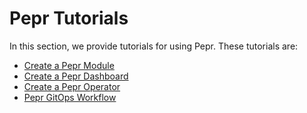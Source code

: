 # Pepr Tutorials

In this section, we provide tutorials for using Pepr. These tutorials are:

- [Create a Pepr Module](010_create-pepr-module.md)
- [Create a Pepr Dashboard](020_create-pepr-dashboard.md)
- [Create a Pepr Operator](030_create-pepr-operator.md)
- [Pepr GitOps Workflow](040_pepr-gitops-workflow.md)